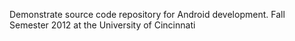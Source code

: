 Demonstrate source code repository for Android development.  Fall Semester 2012 at the University of Cincinnati